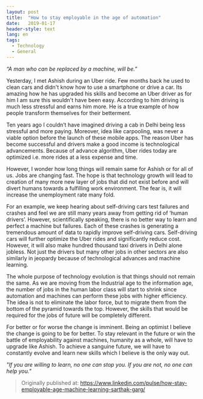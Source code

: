 ```yaml
---
layout: post
title:  "How to stay employable in the age of automation"
date:   2019-01-17
header-style: text
lang: en
tags:
  - Technology
  - General
---
```

*“A man who can be replaced by a machine, will be.”*

Yesterday, I met Ashish during an Uber ride. Few months back he used to clean cars and didn't know how to use a smartphone or drive a car. Its amazing how he has upgraded his skills and become an Uber driver as for him I am sure this wouldn't have been easy. According to him driving is much less stressful and earns him more. He is a true example of how people transform themselves for their betterment.

Ten years ago I couldn’t have imagined driving a cab in Delhi being less stressful and more paying. Moreover, idea like carpooling, was never a viable option before the launch of these mobile apps. The reason Uber has become successful and drivers make a good income is technological advancements. Because of advance algorithm, Uber rides today are optimized i.e. more rides at a less expense and time.

However, I wonder how long things will remain same for Ashish or for all of us. Jobs are changing fast. The hope is that technology growth will lead to creation of many more new layer of jobs that did not exist before and will divert humans towards a fulfilling work environment. The fear is, it will increase the unemployment rate many fold. 

For an example, we keep hearing about self-driving cars test failures and crashes and feel we are still many years away from getting rid of ‘human drivers’. However, scientifically speaking, there is no better way to learn and perfect a machine but failures. Each of these crashes is generating a tremendous amount of data to rapidly improve self-driving cars. Self-driving cars will further optimize the Uber rides and significantly reduce cost. However, it will also make hundred thousand taxi drivers in Delhi alone jobless. Not just the drivers but many other jobs in other sectors are also similarly in jeopardy because of technological advances and machine learning.

The whole purpose of technology evolution is that things should not remain the same. As we are moving from the Industrial age to the information age, the number of jobs in the human labor class will start to shrink since automation and machines can perform these jobs with higher efficiency. The idea is not to eliminate the labor force, but to migrate them from the bottom of the pyramid towards the top. However, the skills that would be required for the jobs of future will be completely different.

For better or for worse the change is imminent. Being an optimist I believe the change is going to be for better. To stay relevant in the future or win the battle of employability against machines, humanity as a whole, will have to upgrade like Ashish. To achieve a sanguine future, we will have to constantly evolve and learn new skills which I believe is the only way out.

*"If you are willing to learn, no one can stop you. If you are not, no one can help you."*

> Originally published at: https://www.linkedin.com/pulse/how-stay-employable-age-machine-learning-sarthak-garg/
